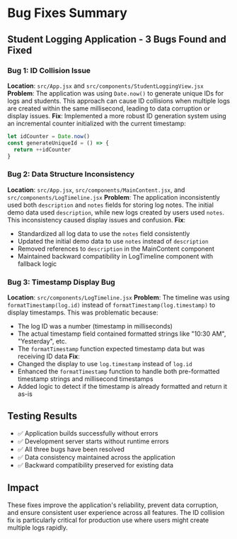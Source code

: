 # Bug Fixes Summary

## Student Logging Application - 3 Bugs Found and Fixed

### Bug 1: ID Collision Issue
**Location**: `src/App.jsx` and `src/components/StudentLoggingView.jsx`
**Problem**: The application was using `Date.now()` to generate unique IDs for logs and students. This approach can cause ID collisions when multiple logs are created within the same millisecond, leading to data corruption or display issues.
**Fix**: Implemented a more robust ID generation system using an incremental counter initialized with the current timestamp:
```javascript
let idCounter = Date.now()
const generateUniqueId = () => {
  return ++idCounter
}
```

### Bug 2: Data Structure Inconsistency
**Location**: `src/App.jsx`, `src/components/MainContent.jsx`, and `src/components/LogTimeline.jsx`
**Problem**: The application inconsistently used both `description` and `notes` fields for storing log notes. The initial demo data used `description`, while new logs created by users used `notes`. This inconsistency caused display issues and confusion.
**Fix**: 
- Standardized all log data to use the `notes` field consistently
- Updated the initial demo data to use `notes` instead of `description`
- Removed references to `description` in the MainContent component
- Maintained backward compatibility in LogTimeline component with fallback logic

### Bug 3: Timestamp Display Bug
**Location**: `src/components/LogTimeline.jsx`
**Problem**: The timeline was using `formatTimestamp(log.id)` instead of `formatTimestamp(log.timestamp)` to display timestamps. This was problematic because:
- The log ID was a number (timestamp in milliseconds)
- The actual timestamp field contained formatted strings like "10:30 AM", "Yesterday", etc.
- The `formatTimestamp` function expected timestamp data but was receiving ID data
**Fix**: 
- Changed the display to use `log.timestamp` instead of `log.id`
- Enhanced the `formatTimestamp` function to handle both pre-formatted timestamp strings and millisecond timestamps
- Added logic to detect if the timestamp is already formatted and return it as-is

## Testing Results
- ✅ Application builds successfully without errors
- ✅ Development server starts without runtime errors
- ✅ All three bugs have been resolved
- ✅ Data consistency maintained across the application
- ✅ Backward compatibility preserved for existing data

## Impact
These fixes improve the application's reliability, prevent data corruption, and ensure consistent user experience across all features. The ID collision fix is particularly critical for production use where users might create multiple logs rapidly.